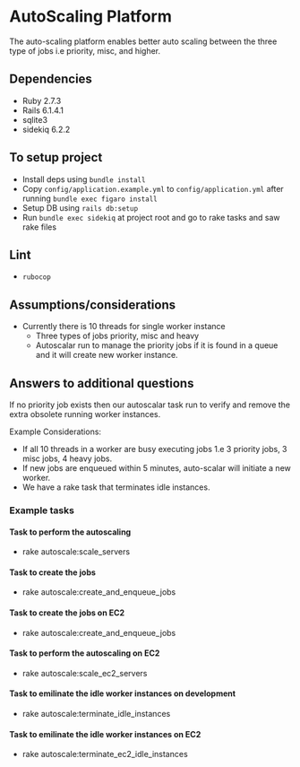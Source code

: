 # AutoScaling Platform
The auto-scaling platform enables better auto scaling between the three type of jobs i.e priority, misc, and higher.

## Dependencies
- Ruby 2.7.3
- Rails 6.1.4.1
- sqlite3
- sidekiq 6.2.2

## To setup project
- Install deps using `bundle install`
- Copy `config/application.example.yml` to `config/application.yml` after running `bundle exec figaro install`
- Setup DB using `rails db:setup`
- Run `bundle exec sidekiq` at project root and go to rake tasks and saw rake files

## Lint
- `rubocop`

## Assumptions/considerations
* Currently there is 10 threads for single worker instance
  * Three types of jobs priority, misc and heavy
  * Autoscalar run to manage the priority jobs if it is found in a queue and it will create new worker instance.

## Answers to additional questions
If no priority job exists then our autoscalar task run to verify and remove the extra obsolete running worker instances.

Example Considerations:
* If all 10 threads in a worker are busy executing jobs 1.e 3 priority jobs, 3 misc jobs, 4 heavy jobs.
* If new jobs are enqueued within 5 minutes, auto-scalar will initiate a new worker.
* We have a rake task that terminates idle instances.

### Example tasks
#### Task to perform the autoscaling
- rake autoscale:scale_servers
#### Task to create the jobs
- rake autoscale:create_and_enqueue_jobs
#### Task to create the jobs on EC2
- rake autoscale:create_and_enqueue_jobs
#### Task to perform the autoscaling on EC2
- rake autoscale:scale_ec2_servers
#### Task to emilinate the idle worker instances on development
-  rake autoscale:terminate_idle_instances
#### Task to emilinate the idle worker instances on EC2
-  rake autoscale:terminate_ec2_idle_instances
